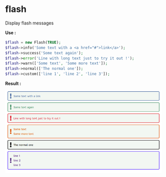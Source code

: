 # flash
Display flash messages 


**Use :**

```php
$flash = new Flash(TRUE);
$flash->info('Some text with a <a href="#">link</a>');
$flash->success('Some text again');
$flash->error('Line with long text just to try it out !');
$flash->warn(['Some text', 'Some more text']);
$flash->normal(['The normal one']);
$flash->custom(['line 1', 'line 2', 'line 3']);
```




**Result :**

![Screen Class Flash](Class_Flash.png)
